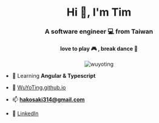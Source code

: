<h1 align="center">Hi 👋, I'm Tim</h1>
<h3 align="center">A software engineer 💻 from Taiwan</h3>
<h4 align="center">
love to play 🎮 , break dance 💃
</h4>

<p align="center"> <img src="https://komarev.com/ghpvc/?username=wuyoting&label=Profile%20views&color=0e75b6&style=flat" alt="wuyoting" /> </p>


- 🌱 Learning **Angular & Typescript**

- 📝 [WuYoTing.github.io](WuYoTing.github.io)

- 📫 **hakosaki314@gmail.com**

- 📄 [LinkedIn](https://www.linkedin.com/in/wu-y-75a49116b)
